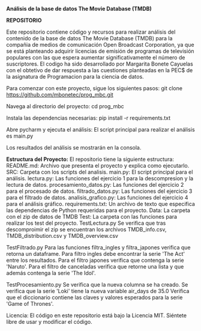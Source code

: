 **Análisis de la base de datos The Movie Database (TMDB)**

**REPOSITORIO**

Este repositorio contiene código y recursos para realizar análisis del contenido de la base de datos The Movie Database (TMDB) para la compañia de medios de comunicación Open Broadcast Corporation, ya que se está planteando adquirir licencias de emisión de programas de televisión populares con las que espera aumentar significativamente el número de suscriptores.
El codigo ha sido desarrollado por Margarita Bonete Cayuelas con el obtetivo de dar respuesta a las cuestiones planteadas en la PEC$ de la asignatura de Programacion para la ciencia de datos.

Para comenzar con este proyecto, sigue los siguientes pasos: 
git clone https://github.com/mbonetec/prog_mbc.git

Navega al directorio del proyecto:
cd prog_mbc

Instala las dependencias necesarias:
pip install -r requirements.txt

Abre pycharm y ejecuta el análisis: 
El script principal para realizar el análisis es main.py

Los resultados del análisis se mostrarán en la consola.

**Estructura del Proyecto:**
El repositorio tiene la siguiente estructura:
README.md: Archivo que presenta el proyecto y explica como ejecutarlo.
SRC: Carpeta con los scripts del analisis.
  main.py: El script principal para el análisis. 
  lectura.py: Las funciones del ejercicio 1 para la descompresion y la lectura de datos.
  procesamiento_datos.py: Las funciones del ejercicio 2 para el procesado de datos.
  filtrado_datos.py: Las funciones del ejercicio 3 para el filtrado de datos.
  analisis_grafico.py: Las funciones del ejercicio 4 para el análisis gráfico.
requirements.txt: Un archivo de texto que especifica las dependencias de Python requeridas para el proyecto. 
Data: La carpeta con el zip de datos de TMDB
Test: La carpeta con las funciones para realizar los test del proyecto.
  TestLectura.py
      Se verifica que tras descomproimir el zip se encuentran los archivos TMDB_info.csv, TMDB_distribution.csv y TMDB_overview.csv
      
  TestFiltrado.py
      Para las funciones filtra_ingles y filtra_japones verifica que retorna un dataframe.
      Para filtro ingles debe encontrar la serie 'The Act' entre los resultados.
      Para el filtro japones verifica que contenga la serie 'Naruto'.
      Para el filtro de canceladas verifica que retorne una lista y que además contenga la serie 'The Idol'. 

  TestProcesamiento.py
      Se verifica que la nueva columna se ha creado. 
      Se verifica que la serie 'Loki' tiene la nueva variable air_days de 35.0
      Verifica que el diccionario contiene las claves y valores esperados para la serie 'Game of Thrones'.
      
Licencia:
El código en este repositorio está bajo la Licencia MIT. Siéntete libre de usar y modificar el código.
